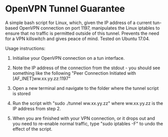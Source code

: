 # OpenVPN Tunnel Guarantee
 A simple bash script for Linux, which, given the IP address of a current tun-based OpenVPN connection on port 1197, manipulates the Linux iptables to ensure that no traffic is permitted outside of this tunnel. Prevents the need for a VPN killswitch and gives peace of mind. Tested on Ubuntu 17.04.

 
 Usage instructions:
 
 1) Initialise your OpenVPN connection on a tun interface.
 
 2) Note the IP address of the connection from the stdout - you should see something like the following "Peer Connection Initiated with [AF_INET]ww.xx.yy.zz:1197"
 
 3) Open a new terminal and navigate to the folder where the tunnel script is stored

 4) Run the script with "sudo ./tunnel ww.xx.yy.zz" where ww.xx.yy.zz is the IP address from step 2.
 
 5) When you are finished with your VPN connection, or it drops out and you need to re-enable normal traffic, type "sudo iptables -F" to undo the effect of the script.
